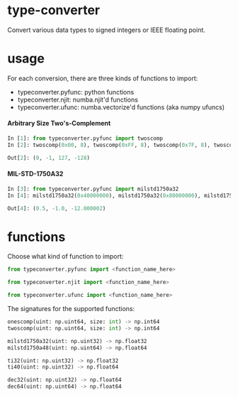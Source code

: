 # type-converter
Convert various data types to signed integers or IEEE floating point.

# usage

For each conversion, there are three kinds of functions to import:
 - typeconverter.pyfunc: python functions
 - typeconverter.njit:   numba.njit'd functions
 - typeconverter.ufunc:  numba.vectorize'd functions (aka numpy ufuncs)

#### Arbitrary Size Two's-Complement

```python
In [1]: from typeconverter.pyfunc import twoscomp
In [2]: twoscomp(0x00, 8), twoscomp(0xFF, 8), twoscomp(0x7F, 8), twoscomp(0x80, 8)

Out[2]: (0, -1, 127, -128)
```

#### MIL-STD-1750A32

```python
In [3]: from typeconverter.pyfunc import milstd1750a32
In [4]: milstd1750a32(0x40000000), milstd1750a32(0x80000000), milstd1750a32(0x9FFFFF04)

Out[4]: (0.5, -1.0, -12.000002)
```
# functions

Choose what kind of function to import:
```python
from typeconverter.pyfunc import <function_name_here>

from typeconverter.njit import <function_name_here>

from typeconverter.ufunc import <function_name_here>
```

The signatures for the supported functions:
```python
onescomp(uint: np.uint64, size: int) -> np.int64
twoscomp(uint: np.uint64, size: int) -> np.int64

milstd1750a32(uint: np.uint32) -> np.float32
milstd1750a48(uint: np.uint64) -> np.float64

ti32(uint: np.uint32) -> np.float32
ti40(uint: np.uint32) -> np.float64

dec32(uint: np.uint32) -> np.float64
dec64(uint: np.uint64) -> np.float64
```
